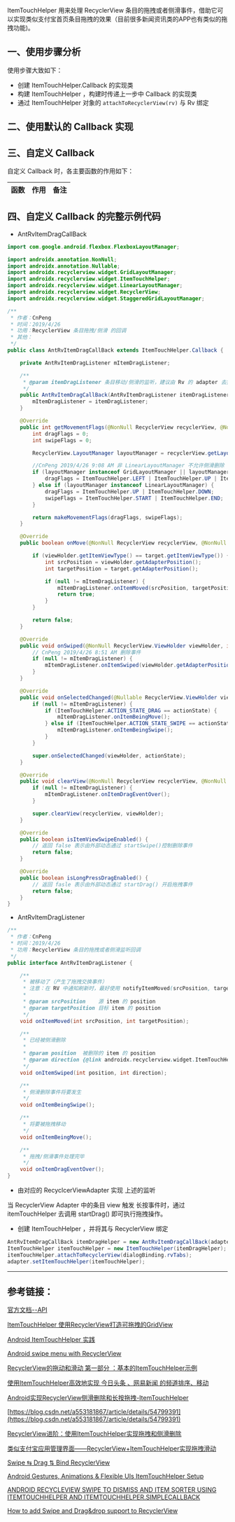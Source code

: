 ItemTouchHelper 用来处理 RecyclerView 条目的拖拽或者侧滑事件，借助它可以实现类似支付宝首页条目拖拽的效果（目前很多新闻资讯类的APP也有类似的拖拽功能)。

## 一、使用步骤分析

使用步骤大致如下：

* 创建 ItemTouchHelper.Callback 的实现类
* 构建 ItemTouchHelper ，构建时传递上一步中 Callback 的实现类
* 通过 ItemTouchHelper 对象的 `attachToRecyclerView(rv)` 与 Rv 绑定


## 二、使用默认的 Callback 实现

## 三、自定义 Callback

自定义 Callback 时，各主要函数的作用如下：

函数|作用|备注
---|---|---



## 四、自定义 Callback 的完整示例代码

*  AntRvItemDragCallBack

```java
import com.google.android.flexbox.FlexboxLayoutManager;

import androidx.annotation.NonNull;
import androidx.annotation.Nullable;
import androidx.recyclerview.widget.GridLayoutManager;
import androidx.recyclerview.widget.ItemTouchHelper;
import androidx.recyclerview.widget.LinearLayoutManager;
import androidx.recyclerview.widget.RecyclerView;
import androidx.recyclerview.widget.StaggeredGridLayoutManager;

/**
 * 作者：CnPeng
 * 时间：2019/4/26
 * 功用：RecyclerView 条目拖拽/侧滑 的回调
 * 其他：
 */
public class AntRvItemDragCallBack extends ItemTouchHelper.Callback {

    private AntRvItemDragListener mItemDragListener;

    /**
     * @param itemDragListener 条目移动/侧滑的监听，建议由 Rv 的 adapter 去实现
     */
    public AntRvItemDragCallBack(AntRvItemDragListener itemDragListener) {
        mItemDragListener = itemDragListener;
    }

    @Override
    public int getMovementFlags(@NonNull RecyclerView recyclerView, @NonNull RecyclerView.ViewHolder viewHolder) {
        int dragFlags = 0;
        int swipeFlags = 0;

        RecyclerView.LayoutManager layoutManager = recyclerView.getLayoutManager();

        //CnPeng 2019/4/26 9:08 AM 非 LinearLayoutManager 不允许侧滑删除
        if (layoutManager instanceof GridLayoutManager || layoutManager instanceof StaggeredGridLayoutManager || layoutManager instanceof FlexboxLayoutManager) {
            dragFlags = ItemTouchHelper.LEFT | ItemTouchHelper.UP | ItemTouchHelper.RIGHT | ItemTouchHelper.DOWN;
        } else if (layoutManager instanceof LinearLayoutManager) {
            dragFlags = ItemTouchHelper.UP | ItemTouchHelper.DOWN;
            swipeFlags = ItemTouchHelper.START | ItemTouchHelper.END;
        }

        return makeMovementFlags(dragFlags, swipeFlags);
    }

    @Override
    public boolean onMove(@NonNull RecyclerView recyclerView, @NonNull RecyclerView.ViewHolder viewHolder, @NonNull RecyclerView.ViewHolder target) {

        if (viewHolder.getItemViewType() == target.getItemViewType()) {
            int srcPosition = viewHolder.getAdapterPosition();
            int targetPosition = target.getAdapterPosition();

            if (null != mItemDragListener) {
                mItemDragListener.onItemMoved(srcPosition, targetPosition);
                return true;
            }
        }

        return false;
    }

    @Override
    public void onSwiped(@NonNull RecyclerView.ViewHolder viewHolder, int direction) {
        // CnPeng 2019/4/26 8:51 AM 删除事件
        if (null != mItemDragListener) {
            mItemDragListener.onItemSwiped(viewHolder.getAdapterPosition(), direction);
        }
    }

    @Override
    public void onSelectedChanged(@Nullable RecyclerView.ViewHolder viewHolder, int actionState) {
        if (null != mItemDragListener) {
            if (ItemTouchHelper.ACTION_STATE_DRAG == actionState) {
                mItemDragListener.onItemBeingMove();
            } else if (ItemTouchHelper.ACTION_STATE_SWIPE == actionState) {
                mItemDragListener.onItemBeingSwipe();
            }
        }

        super.onSelectedChanged(viewHolder, actionState);
    }

    @Override
    public void clearView(@NonNull RecyclerView recyclerView, @NonNull RecyclerView.ViewHolder viewHolder) {
        if (null != mItemDragListener) {
            mItemDragListener.onItemDragEventOver();
        }

        super.clearView(recyclerView, viewHolder);
    }

    @Override
    public boolean isItemViewSwipeEnabled() {
        // 返回 false 表示由外部动态通过 startSwipe()控制删除事件
        return false;
    }

    @Override
    public boolean isLongPressDragEnabled() {
        // 返回 fasle 表示由外部动态通过 startDrag() 开启拖拽事件
        return false;
    }
}
```

* AntRvItemDragListener

```java
/**
 * 作者：CnPeng
 * 时间：2019/4/26
 * 功用：RecyclerView 条目的拖拽或者侧滑监听回调
 */
public interface AntRvItemDragListener {

    /**
     * 被移动了（产生了拖拽交换事件）
     * 注意：在 RV 中通知刷新时，最好使用 notifyItemMoved(srcPosition, targetPosition);
     *
     * @param srcPosition    源 item 的 position
     * @param targetPosition 目标 item 的 position
     */
    void onItemMoved(int srcPosition, int targetPosition);

    /**
     * 已经被侧滑删除
     *
     * @param position  被删除的 item 的 position
     * @param direction {@link androidx.recyclerview.widget.ItemTouchHelper 中的 onSwipe 的 direction}
     */
    void onItemSwiped(int position, int direction);

    /**
     * 侧滑删除事件将要发生
     */
    void onItemBeingSwipe();

    /**
     * 将要被拖拽移动
     */
    void onItemBeingMove();

    /**
     * 拖拽/侧滑事件处理完毕
     */
    void onItemDragEventOver();
}
```

* 由对应的 RecyclcerViewAdapter 实现 上述的监听

当 RecyclerView Adapter 中的条目 view 触发 长按事件时，通过 itemTouchHelper 去调用 startDrag() 即可执行拖拽操作。


* 创建 ItemTouchHelper ，并将其与 RecyclerView 绑定

```java
AntRvItemDragCallBack itemDragHelper = new AntRvItemDragCallBack(adapter);
ItemTouchHelper itemTouchHelper = new ItemTouchHelper(itemDragHelper);
itemTouchHelper.attachToRecyclerView(dialogBinding.rvTabs);
adapter.setItemTouchHelper(itemTouchHelper);
```


---

## 参考链接：

[官方文档--API](https://developer.android.com/reference/android/support/v7/widget/helper/ItemTouchHelper)

[ItemTouchHelper 使用RecyclerView打造可拖拽的GridView](https://blog.csdn.net/liaoinstan/article/details/51200618)

[Android ItemTouchHelper 实践](http://wuxiaolong.me/2016/12/10/ItemTouchHelper/)

[Android swipe menu with RecyclerView](https://codeburst.io/android-swipe-menu-with-recyclerview-8f28a235ff28)

[RecyclerView的拖动和滑动 第一部分 ：基本的ItemTouchHelper示例](http://www.jcodecraeer.com/a/anzhuokaifa/androidkaifa/2015/0630/3123.html)

[使用ItemTouchHelper高效地实现 今日头条 、网易新闻 的频道排序、移动](https://www.jianshu.com/p/d30fd8da4eac)

[Android实现RecyclerView侧滑删除和长按拖拽-ItemTouchHelper](https://blog.csdn.net/u010687392/article/details/47950199)

[https://blog.csdn.net/a553181867/article/details/54799391](https://blog.csdn.net/a553181867/article/details/54799391)

[RecyclerView进阶：使用ItemTouchHelper实现拖拽和侧滑删除](https://segmentfault.com/a/1190000005645907)

[类似支付宝应用管理界面——RecyclerView+ItemTouchHelper实现拖拽滑动](http://lruheng.com/2017/02/14/%E7%B1%BB%E4%BC%BC%E6%94%AF%E4%BB%98%E5%AE%9D%E5%BA%94%E7%94%A8%E7%AE%A1%E7%90%86%E7%95%8C%E9%9D%A2%E2%80%94%E2%80%94RecycleView+ItemTouchHelper%E5%AE%9E%E7%8E%B0%E6%8B%96%E6%8B%BD%E6%BB%91%E5%8A%A8/)

[Swipe ⇆ Drag ⇅ Bind RecyclerView](https://medium.com/fueled-engineering/swipe-drag-bind-recyclerview-817408125530)

[Android Gestures, Animations & Flexible UIs ItemTouchHelper Setup](https://www.learnhowtoprogram.com/android/gestures-animations-flexible-uis/itemtouchhelper-setup)

[ANDROID RECYCLEVIEW SWIPE TO DISMISS AND ITEM SORTER USING ITEMTOUCHHELPER AND ITEMTOUCHHELPER.SIMPLECALLBACK](https://inducesmile.com/android/android-recycleview-swipe-to-dismiss-and-item-sorter-using-itemtouchhelper-and-itemtouchhelper-simplecallback/)

[How to add Swipe and Drag&drop support to RecyclerView](https://en.proft.me/2017/12/14/how-add-swipe-and-dragdrop-support-recyclerview/)

